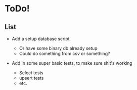 # ToDo!

## List
* Add a setup database script
  * Or have some binary db already setup
  * Could do something from csv or something?

* Add in some super basic tests, to make sure shit's working
  * Select tests
  * upsert tests
  * etc.
